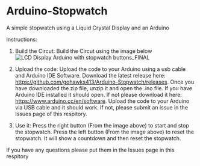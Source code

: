 # Arduino-Stopwatch
A simple stopwatch using a Liquid Crystal Display and an Arduino

Instructions:
1. Build the Circut:
     Build the Circut using the image below
     ![LCD Display Arduino with stopwatch buttons_FINAL](https://github.com/gohawks413/Arduino-Stopwatch/assets/139598042/fbece72a-3d51-46f7-bf24-b2587fc9f880)

2. Upload the code:
     Upload the code to your Arduino using a usb cable and Arduino IDE Software. Download the latest release here: https://github.com/gohawks413/Arduino-Stopwatch/releases. Once you have downloaded the zip file, unzip it and open the .ino file. If you have Arduino IDE installed it should open. If not please download it here: https://www.arduino.cc/en/software. Upload the code to your Arduino via USB cable and it should work. If not, please submit an issue in the Issues page of this respitory.

3. Use it:
   Press the right button (From the image above) to start and stop the stopwatch. Press the left button (From the image above) to reset the stopwatch. It will show a countdown and then reset the stopwatch.


If you have any questions please put them in the Issues page in this respitory
